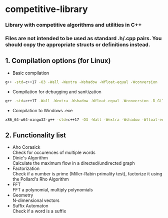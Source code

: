 # competitive-library
### Library with competitive algorithms and utilities in C++
### Files are not intended to be used as standard .h/.cpp pairs. You should copy the appropriate structs or definitions instead.
## 1. Compilation options (for Linux)
- Basic compilation
```bash
g++ -std=c++17 -O3 -Wall -Wextra -Wshadow -Wfloat-equal -Wconversion
```
- Compilation for debugging and sanitization
```bash
g++ -std=c++17 -Wall -Wextra -Wshadow -Wfloat-equal -Wconversion -D_GLIBCXX_DEBUG -D_GLIBCXX_DEBUG_PEDANTIC -D_FORTIFY_SOURCE=2 -fsanitize=address -fsanitize=undefined -fno-sanitize-recover -pedantic -O3
```
- Compilation to Windows .exe
```bash
x86_64-w64-mingw32-g++ -std=c++17 -O3 -Wall -Wextra -Wshadow -Wfloat-equal
```
## 2. Functionality list
- Aho Corasick  
    Check for occurences of multiple words
- Dinic's Algorithm  
    Calculate the maximum flow in a directed/undirected graph
- Factorization  
    Check if a number is prime (Miller-Rabin primality test), factorize it using the Pollard's Rho Algorithm
- FFT  
    FFT a polynomial, multiply polynomials
- Geometry  
    N-dimensional vectors
- Suffix Automaton  
    Check if a word is a suffix
